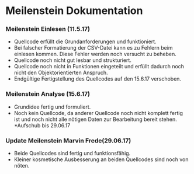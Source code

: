 # Meilenstein Dokumentation    

### Meilenstein Einlesen (11.5.17)   
* Quellcode erfüllt die Grundanforderungen und funktioniert.    
* Bei falscher Formatierung der CSV-Datei kann es zu Fehlern beim einlesen kommen. Diese Fehler werden noch versucht zu beheben. 
* Quellcode noch nicht gut lesbar und strukturiert.   
* Quellcode noch nicht in Funktionen eingeteilt und erfüllt dadurch noch nicht den Objektorientierten Anspruch.   
* Endgültige Fertigstellung des Quellcodes auf den 15.6.17 verschoben.   
   
### Meilenstein Analyse (15.6.17)    
* Grundidee fertig und formuliert.    
* Noch kein Quellcode, da anderer Quellcode noch nicht komplett fertig ist und noch nicht alle nötigen Daten zur Bearbeitung bereit stehen.   
*Aufschub bis 29.06.17

### Update Meilenstein Marvin Frede(29.06.17)  
* Beide Quellcodes sind fertig und funktionsfähig.
* Kleiner kosmetische Ausbesserung an beiden Quellcodes sind noch von nöten.  